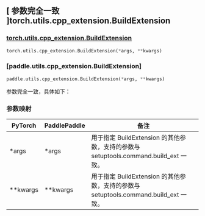 ## [ 参数完全一致 ]torch.utils.cpp_extension.BuildExtension
### [torch.utils.cpp_extension.BuildExtension](https://pytorch.org/docs/stable/cpp_extension.html?highlight=cpp_extension#torch.utils.cpp_extension.BuildExtension)

```python
torch.utils.cpp_extension.BuildExtension(*args, **kwargs)
```

### [paddle.utils.cpp_extension.BuildExtension]

```python
paddle.utils.cpp_extension.BuildExtension(*args, **kwargs)
```

参数完全一致，具体如下：
### 参数映射
| PyTorch       | PaddlePaddle | 备注                                                   |
| ------------- | ------------ | ------------------------------------------------------ |
|*args         | *args          |   用于指定 BuildExtension 的其他参数，支持的参数与 setuptools.command.build_ext 一致。 |
| **kwargs      | **kwargs        |   用于指定 BuildExtension 的其他参数，支持的参数与 setuptools.command.build_ext 一致。 |
